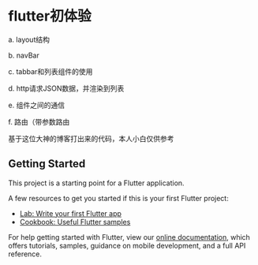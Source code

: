 # flutter初体验

a. layout结构

b. navBar 

c. tabbar和列表组件的使用

d. http请求JSON数据，并渲染到列表

e. 组件之间的通信

f.  路由（带参数路由

基于这位大神的博客打出来的代码，本人小白仅供参考

## Getting Started

This project is a starting point for a Flutter application.

A few resources to get you started if this is your first Flutter project:

- [Lab: Write your first Flutter app](https://flutter.dev/docs/get-started/codelab)
- [Cookbook: Useful Flutter samples](https://flutter.dev/docs/cookbook)

For help getting started with Flutter, view our 
[online documentation](https://flutter.dev/docs), which offers tutorials, 
samples, guidance on mobile development, and a full API reference.
